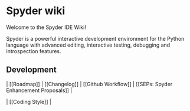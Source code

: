 # Spyder wiki

Welcome to the Spyder IDE Wiki!

Spyder is a powerful interactive development environment for the Python language with advanced editing, interactive testing, debugging and introspection features.

## Development

| [[Roadmap]] | [[Changelog]] | [[Github Workflow]] | [[SEPs: Spyder Enhancement Proposals]] |

| [[Coding Style]] |
